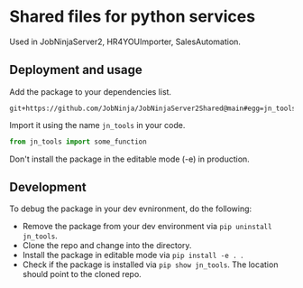 # Shared files for python services
Used in JobNinjaServer2, HR4YOUImporter, SalesAutomation.

## Deployment and usage
Add the package to your dependencies list.
```
git+https://github.com/JobNinja/JobNinjaServer2Shared@main#egg=jn_tools
```
Import it using the name `jn_tools` in your code.
```python
from jn_tools import some_function
```
Don't install the package in the editable mode (-e) in production.

## Development
To debug the package in your dev evnironment, do the following:
- Remove the package from your dev environment via `pip uninstall jn_tools`.
- Clone the repo and change into the directory.
- Install the package in editable mode via `pip install -e . `.
- Check if the package is installed via `pip show jn_tools`. The location should point to the cloned repo.

